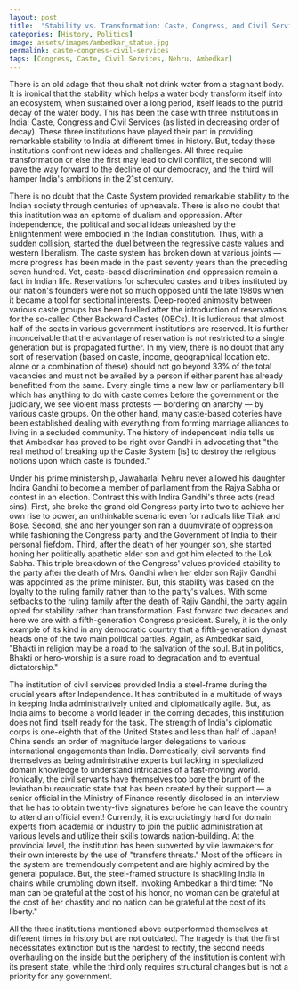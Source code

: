 ```yaml
---
layout: post
title:  "Stability vs. Transformation: Caste, Congress, and Civil Services"
categories: [History, Politics]
image: assets/images/ambedkar_statue.jpg
permalink: caste-congress-civil-services
tags: [Congress, Caste, Civil Services, Nehru, Ambedkar]
---
```

There is an old adage that thou shalt not drink water from a stagnant body. It is ironical that the stability which helps a water body transform itself into an ecosystem, when sustained over a long period, itself leads to the putrid decay of the water body. This has been the case with three institutions in India: Caste, Congress and Civil Services (as listed in decreasing order of decay). These three institutions have played their part in providing remarkable stability to India at different times in history. But, today these institutions confront new ideas and challenges. All three require transformation or else the first may lead to civil conflict, the second will pave the way forward to the decline of our democracy, and the third will hamper India's ambitions in the 21st century.

There is no doubt that the Caste System provided remarkable stability to the Indian society through centuries of upheavals. There is also no doubt that this institution was an epitome of dualism and oppression. After independence, the political and social ideas unleashed by the Enlightenment were embodied in the Indian constitution. Thus, with a sudden collision, started the duel between the regressive caste values and western liberalism. The caste system has broken down at various joints — more progress has been made in the past seventy years than the preceding seven hundred. Yet, caste-based discrimination and oppression remain a fact in Indian life. Reservations for scheduled castes and tribes instituted by our nation's founders were not so much opposed until the late 1980s when it became a tool for sectional interests. Deep-rooted animosity between various caste groups has been fuelled after the introduction of reservations for the so-called Other Backward Castes (OBCs). It is ludicrous that almost half of the seats in various government institutions are reserved. It is further inconceivable that the advantage of reservation is not restricted to a single generation but is propagated further. In my view, there is no doubt that any sort of reservation (based on caste, income, geographical location etc. alone or a combination of these) should not go beyond 33% of the total vacancies and must not be availed by a person if either parent has already benefitted from the same. Every single time a new law or parliamentary bill which has anything to do with caste comes before the government or the judiciary, we see violent mass protests — bordering on anarchy — by various caste groups. On the other hand, many caste-based coteries have been established dealing with everything from forming marriage alliances to living in a secluded community. The history of independent India tells us that Ambedkar has proved to be right over Gandhi in advocating that "the real method of breaking up the Caste System [is] to destroy the religious notions upon which caste is founded."

Under his prime ministership, Jawaharlal Nehru never allowed his daughter Indira Gandhi to become a member of parliament from the Rajya Sabha or contest in an election. Contrast this with Indira Gandhi's three acts (read sins). First, she broke the grand old Congress party into two to achieve her own rise to power, an unthinkable scenario even for radicals like Tilak and Bose. Second, she and her younger son ran a duumvirate of oppression while fashioning the Congress party and the Government of India to their personal fiefdom. Third, after the death of her younger son, she started honing her politically apathetic elder son and got him elected to the Lok Sabha. This triple breakdown of the Congress' values provided stability to the party after the death of Mrs. Gandhi when her elder son Rajiv Gandhi was appointed as the prime minister. But, this stability was based on the loyalty to the ruling family rather than to the party's values. With some setbacks to the ruling family after the death of Rajiv Gandhi, the party again opted for stability rather than transformation. Fast forward two decades and here we are with a fifth-generation Congress president. Surely, it is the only example of its kind in any democratic country that a fifth-generation dynast heads one of the two main political parties. Again, as Ambedkar said, "Bhakti in religion may be a road to the salvation of the soul. But in politics, Bhakti or hero-worship is a sure road to degradation and to eventual dictatorship."

The institution of civil services provided India a steel-frame during the crucial years after Independence. It has contributed in a multitude of ways in keeping India administratively united and diplomatically agile. But, as India aims to become a world leader in the coming decades, this institution does not find itself ready for the task. The strength of India's diplomatic corps is one-eighth that of the United States and less than half of Japan! China sends an order of magnitude larger delegations to various international engagements than India. Domestically, civil servants find themselves as being administrative experts but lacking in specialized domain knowledge to understand intricacies of a fast-moving world. Ironically, the civil servants have themselves too bore the brunt of the leviathan bureaucratic state that has been created by their support — a senior official in the Ministry of Finance recently disclosed in an interview that he has to obtain twenty-five signatures before he can leave the country to attend an official event! Currently, it is excruciatingly hard for domain experts from academia or industry to join the public administration at various levels and utilize their skills towards nation-building. At the provincial level, the institution has been subverted by vile lawmakers for their own interests by the use of "transfers threats." Most of the officers in the system are tremendously competent and are highly admired by the general populace. But, the steel-framed structure is shackling India in chains while crumbling down itself. Invoking Ambedkar a third time: "No man can be grateful at the cost of his honor, no woman can be grateful at the cost of her chastity and no nation can be grateful at the cost of its liberty."

All the three institutions mentioned above outperformed themselves at different times in history but are not outdated. The tragedy is that the first necessitates extinction but is the hardest to rectify, the second needs overhauling on the inside but the periphery of the institution is content with its present state, while the third only requires structural changes but is not a priority for any government.